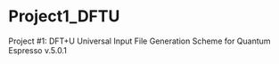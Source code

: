 Project1_DFTU
=============

Project #1: DFT+U Universal Input File Generation Scheme for Quantum Espresso v.5.0.1